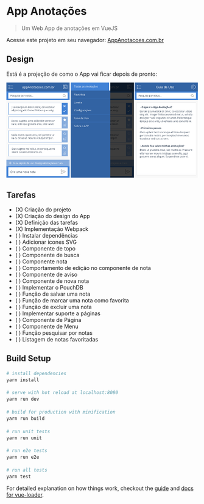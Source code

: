 # App Anotações

> Um Web App de anotações em VueJS

Acesse este projeto em seu navegador: [AppAnotacoes.com.br](http://appanotacoes.com.br/)

## Design
Está é a projeção de como o App vai ficar depois de pronto:

![Projeção do App](screenshots/projecao-app.png)

## Tarefas
* (X) Criação do projeto
* (X) Criação do design do App
* (X) Definição das tarefas
* (X) Implementação Webpack
* (&nbsp;) Instalar dependências
* (&nbsp;) Adicionar icones SVG
* (&nbsp;) Componente de topo
* (&nbsp;) Componente de busca
* (&nbsp;) Componente nota
* (&nbsp;) Comportamento de edição no componente de nota
* (&nbsp;) Componente de aviso
* (&nbsp;) Componente de nova nota
* (&nbsp;) Implementar o PouchDB
* (&nbsp;) Função de salvar uma nota
* (&nbsp;) Função de marcar uma nota como favorita
* (&nbsp;) Função de excluir uma nota
* (&nbsp;) Implementar suporte a páginas
* (&nbsp;) Componente de Página
* (&nbsp;) Componente de Menu
* (&nbsp;) Função pesquisar por notas
* (&nbsp;) Listagem de notas favoritadas

## Build Setup

``` bash
# install dependencies
yarn install

# serve with hot reload at localhost:8080
yarn run dev

# build for production with minification
yarn run build

# run unit tests
yarn run unit

# run e2e tests
yarn run e2e

# run all tests
yarn test
```

For detailed explanation on how things work, checkout the [guide](http://vuejs-templates.github.io/webpack/) and [docs for vue-loader](http://vuejs.github.io/vue-loader).
